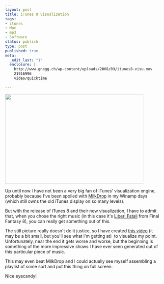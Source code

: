 ```yaml
---
layout: post
title: iTunes 8 visualization
tags:
- itunes
- Mac
- mp3
- Software
status: publish
type: post
published: true
meta:
  _edit_last: "1"
  enclosure: |
    http://www.gnegg.ch/wp-content/uploads/2008/09/itunes8-visu.mov
    21916996
    video/quicktime

---
```

<img class="aligncenter size-full wp-image-441" title="iTunes Visualizaion" src="http://www.gnegg.ch/wp-content/uploads/2008/09/itunes.jpg" alt="" width="450" height="292" />

Up until now I have not been a very big fan of iTunes' visualization engine, probably because I've been spoiled with <a href="http://www.nullsoft.com/free/milkdrop/">MilkDrop</a> in my Winamp days (which still owns the old iTunes display on so many levels).

But with the release of iTunes 8 and their new visualization, I have to admit that, when you chose the right music (in this case it's <a href="http://ax.phobos.apple.com.edgesuite.net/WebObjects/MZStore.woa/wa/browserRedirect?url=itms%253A%252F%252Fax.phobos.apple.com.edgesuite.net%252FWebObjects%252FMZStore.woa%252Fwa%252FviewAlbum%253Fi%253D70980317%2526id%253D70980839%2526s%253D143459">Liberi Fatali</a> from Final Fantasy 8), you can really get something out of this.

The still picture really doesn't do it justice, so I have created <a href="http://www.gnegg.ch/wp-content/uploads/2008/09/itunes8-visu.mov">this video</a> (it may be a bit small, but you'll see what I'm getting at)  to visualize my point. Unfortunately, near the end it gets worse and worse, but the beginning is something of the more impressive shows I have ever seen generated out of this particular piece of music.

This may even beat MilkDrop and I could actually see myself assembling a playlist of some sort and put this thing on full screen.

Nice eyecandy!
